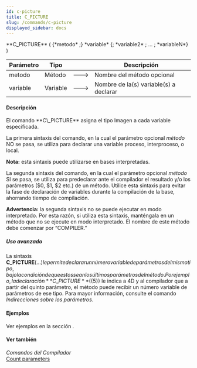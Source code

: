 ```yaml
---
id: c-picture
title: C_PICTURE
slug: /commands/c-picture
displayed_sidebar: docs
---
```


<!--REF #_command_.C_PICTURE.Syntax-->**C_PICTURE** ( {*metodo* ;} *variable* {; *variable2* ; ... ; *variableN*} )<!-- END REF-->
<!--REF #_command_.C_PICTURE.Params-->
| Parámetro | Tipo |  | Descripción |
| --- | --- | --- | --- |
| metodo | Método | &#x1F852; | Nombre del método opcional |
| variable | Variable | &#x1F852; | Nombre de la(s) variable(s) a declarar |

<!-- END REF-->

#### Descripción 

<!--REF #_command_.C_PICTURE.Summary-->El comando **C\_PICTURE** asigna el tipo Imagen a cada variable especificada.<!-- END REF-->

La primera sintaxis del comando, en la cual el parámetro opcional *método* NO se pasa, se utiliza para declarar una variable proceso, interproceso, o local.

**Nota:** esta sintaxis puede utilizarse en bases interpretadas.

La segunda sintaxis del comando, en la cual el parámetro opcional *método* SI se pasa, se utiliza para predeclarar ante el compilador el resultado y/o los parámetros ($0, $1, $2 etc.) de un método. Utilice esta sintaxis para evitar la fase de declaración de variables durante la compilación de la base, ahorrando tiempo de compilación.

**Advertencia:** la segunda sintaxis no se puede ejecutar en modo interpretado. Por esta razón, si utiliza esta sintaxis, manténgala en un método que no se ejecute en modo interpretado. El nombre de este método debe comenzar por “COMPILER.” 

##### Uso avanzado 

La sintaxis **C\_PICTURE**(${...}) le permite declarar un número variable de parámetros del mismo tipo, bajo la condición de que estos sean los últimos parámetros del método. Por ejemplo, la declaración **C\_PICTURE**(${5}) le indica a 4D y al compilador que a partir del quinto parámetro, el método puede recibir un número variable de parámetros de ese tipo. Para mayor información, consulte el comando *Indirecciones sobre los parámetros*.

#### Ejemplos 

Ver ejemplos en la sección .

#### Ver también 

*Comandos del Compilador*  
[Count parameters](count-parameters.md)  